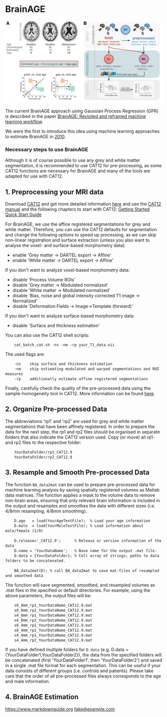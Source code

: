 # BrainAGE

![](BrainAgeScheme.png)

The current BrainAGE approach using Gaussian Process Regression (GPR) is described in the paper [BrainAGE: Revisited and reframed machine learning workflow](https://doi.org/10.1002/hbm.26632).

We were the first to introduce this idea using machine learning approaches to estimate BrainAGE in [2010](https://doi.org/10.1016/j.neuroimage.2010.01.005).

### Necessary steps to use BrainAGE

Although it is of course possible to use any grey and white matter segmentation, it is recommended to use CAT12 for pre-processing, as some CAT12 functions are necessary for BrainAGE and many of the tools are adapted for use with CAT12.

## 1. Preprocessing your MRI data

Download [CAT12](https://neuro-jena.github.io/cat) and get more detailed information [here](https://github.com/ChristianGaser/cat12) and use the [CAT12 manual](http://141.35.69.218/cat12/CAT12-Manual.pdf) and the following chapters to start with CAT12:
[Getting Started](https://neuro-jena.github.io/cat12-help/#get_started)
[Quick Start Guide](https://neuro-jena.github.io/cat12-html/cat_starting.html)

For BrainAGE, we use the affine registered segmentations for grey and white matter. Therefore, you can use the CAT12 defaults for segmentation and change the following options to speed up processing, as we can skip non-linear registration and surface extraction (unless you also want to analyse the voxel- and surface-based morphometry data):
- enable 'Grey matter -> DARTEL export -> Affine'
- enable 'White matter -> DARTEL export -> Affine'

If you don't want to analyze voxel-based morphometry data:
- disable 'Process Volume ROIs'
- disable 'Grey matter -> Modulated normalized'
- disable 'White matter -> Modulated normalized'
- disable 'Bias, noise and global intensity corrected T1 image -> Normalized'
- disable 'Deformation Fields -> Image->Template (forward)'

If you don't want to analyze surface-based morphometry data:
- disable 'Surface and thickness estimation'

You can also use the CAT12 shell scripts:

        cat_batch_cat.sh -ns -nm -rp your_T1_data.nii

The used flags are:

        -ns    skip surface and thickness estimation
        -nm    skip estimating modulated and warped segmentations and ROI measures
        -rp    additionally estimate affine registered segmentations

Finally, carefully check the quality of the pre-processed data using the sample-homogeneity tool in CAT12. More information can be found [here](https://neuro-jena.github.io/cat12-help/#module4).

## 2. Organize Pre-processed Data

The abbreviations 'rp1' and 'rp2' are used for grey and white matter segmentations that have been affinely registered. In order to prepare the data for the next step, the rp1 and rp2 files should be organised in separate folders that also indicate the CAT12 version used. Copy (or move) all rp1- and rp2 files to the respective folder:

        YourDataFolder/rp1_CAT12.9
        YourDataFolder/rp2_CAT12.9

## 3. Resample and Smooth Pre-processed Data

The function `BA_data2mat` can be used to prepare pre-processed data for machine learning analysis by saving spatially registered volumes as Matlab data matrices. The function applies a mask to the volume data to remove non-brain areas, ensuring that only relevant brain information is included in the output and resamples and smoothes the data with different sizes (i.e. 4/8mm resampling, 4/8mm smoothing).

        D.age   = load(YourAgeTextFile);  % Load your age information
        D.male  = load(YourMaleTextFile); % Load information about male/female (1/0)
        
        D.release='_CAT12.9';      % Release or version information of the data
        D.name = 'YourDataName';   % Base name for the output .mat file.
        D.data = {YourDataFolder}; % Cell array of strings; paths to data folders to be concatenated.
        
        BA_data2mat(D); % call BA_data2mat to save mat-files of resampled and smoothed data

The function will save segmented, smoothed, and resampled volumes as .mat files in the specified or default directories. For example, using the above parameters, the output files will be:

        s8_8mm_rp1_YourDataName_CAT12.9.mat
        s8_8mm_rp2_YourDataName_CAT12.9.mat
        s4_8mm_rp1_YourDataName_CAT12.9.mat
        s4_8mm_rp2_YourDataName_CAT12.9.mat
        s8_4mm_rp1_YourDataName_CAT12.9.mat
        s8_4mm_rp2_YourDataName_CAT12.9.mat
        s4_4mm_rp1_YourDataName_CAT12.9.mat
        s4_4mm_rp2_YourDataName_CAT12.9.mat

If you have defined multiple folders for `D.data` (e.g. D.data = {YourDataFolder1,YourDataFolder2}), the data from the specified folders will be concatenated (first 'YourDataFolder1', then 'YourDataFolder2') and saved in a single .mat file format for each segmentation. This can be useful if your data consists of different groups (i.e. controls and patients). Please take care that the order of all pre-processed files always corresponds to the age and male information.

## 4. BrainAGE Estimation


<https://www.markdownguide.org>
<fake@example.com>

